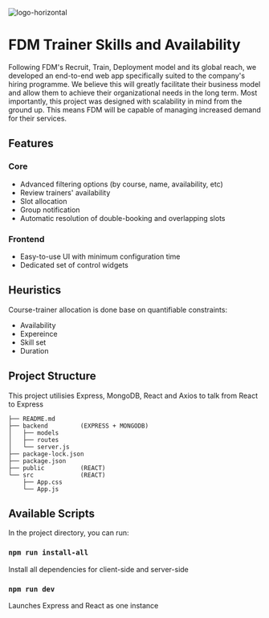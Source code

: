 ![logo-horizontal](https://user-images.githubusercontent.com/43519486/163183180-75d99505-05df-4875-964d-9fcaf7d7e492.svg)

# FDM Trainer Skills and Availability 

Following FDM's Recruit, Train, Deployment model and its global reach, we developed an end-to-end web app specifically suited to the company's hiring programme. We believe this will greatly facilitate their business model and allow them to achieve their organizational needs in the long term. Most importantly, this project was designed with scalability in mind from the ground up. This means FDM will be capable of managing increased demand for their services.


## Features

### Core
- Advanced filtering options (by course, name, availability, etc)
- Review trainers' availability 
- Slot allocation
- Group notification
- Automatic resolution of double-booking and overlapping slots

### Frontend
- Easy-to-use UI with minimum configuration time
- Dedicated set of control widgets


## Heuristics

Course-trainer allocation is done base on quantifiable constraints:
- Availability
- Expereince
- Skill set
- Duration


## Project Structure

This project utilisies Express, MongoDB, React and Axios to talk from React to Express

```
├── README.md
├── backend         (EXPRESS + MONGODB)
│   ├── models
│   ├── routes
│   └── server.js
├── package-lock.json
├── package.json
├── public          (REACT)
└── src             (REACT)
    ├── App.css
    └── App.js
```

## Available Scripts

In the project directory, you can run:

### `npm run install-all`

Install all dependencies for client-side and server-side

### `npm run dev`

Launches Express and React as one instance
